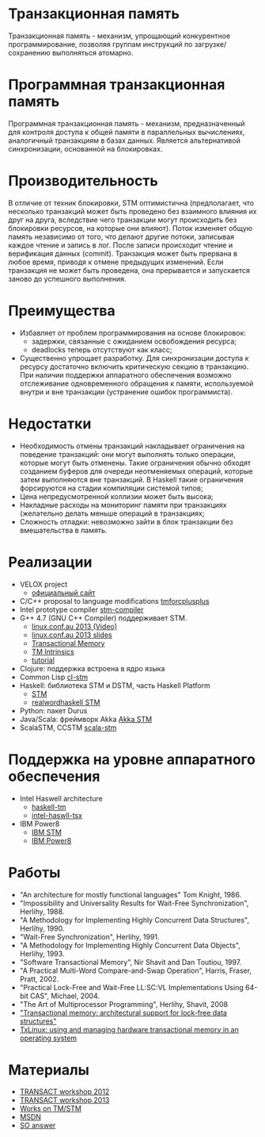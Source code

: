Транзакционная память
=====================

Транзакционная память - механизм, упрощающий конкурентное программирование,
позволяя группам инструкций по загрузке/сохранению выполняться атомарно.

Программная транзакционная память
=================================

Программная транзакционная память - механизм, предназначенный для контроля
доступа к общей памяти в параллельных вычислениях, аналогичный транзакциям в
базах данных. Является альтернативой синхронизации, основанной на блокировках.

Производительность
==================

В отличие от техник блокировки, STM оптимистична (предполагает, что несколько
транзакций может быть проведено без взаимного влияния их друг на друга,
вследствие чего транзакции могут происходить без блокировки ресурсов, на которые
они влияют). Поток изменяет общую память независимо от того, что делают другие
потоки, записывая каждое чтение и запись в лог. После записи происходит чтение
и верификация данных (commit). Транзакция может быть прервана в любое время,
приводя к отмене предыдущих изменений. Если транзакция не может быть проведена,
она прерывается и запускается заново до успешного выполнения.

Преимущества
============

* Избавляет от проблем программирования на основе блокировок:
    * задержки, связанные с ожиданием освобождения ресурса;
	* deadlocks теперь отсутствуют как класс;
* Существенно упрощает разработку. Для синхронизации доступа к ресурсу
достаточно включить критическую секцию в транзакцию. При наличии поддержки
аппаратного обеспечения возможно отслеживание одновременного обращения к
памяти, используемой внутри и вне транзакции (устранение ошибок программиста).

Недостатки
==========
* Необходимость отмены транзакций накладывает ограничения на поведение
транзакций: они могут выполнять только операции, которые могут быть отменены.
Такие ограничения обычно обходят созданием буферов для очереди неотменяемых
операций, которые затем выполняются вне транзакций. В Haskell такие
ограничения форсируются на стадии компиляции системой типов;
* Цена непредусмотренной коллизии может быть высока;
* Накладные расходы на мониторинг памяти при транзакциях (желательно делать
меньше операций в транзакциях;
* Сложность отладки: невозможно зайти в блок транзакции без вмешательства в
память.

Реализации
==========

* VELOX project
    * [официальный сайт](http://www.velox-project.eu/)
* C/C++ proposal to language modifications
[tmforcplusplus](https://sites.google.com/site/tmforcplusplus/)
* Intel prototype compiler
[stm-compiler](http://software.intel.com/en-us/articles/intel-c-stm-compiler-prototype-edition/)
* G++ 4.7 (GNU C++ Compiler) поддерживает STM.
    * [linux.conf.au 2013 (Video)](http://youtu.be/y906i0xtP8E)
	* [linux.conf.au 2013 slides](http://www-users.cs.umn.edu/~boutcher/stm/)
	* [Transactional Memory](http://gcc.gnu.org/wiki/TransactionalMemory)
	* [TM Intrinsics](http://gcc.gnu.org/onlinedocs/gcc/X86-transactional-memory-intrinsics.html)
	* [tutorial](http://pmarlier.free.fr/gcc-tm-tut.html)
* Clojure: поддержка встроена в ядро языка
* Common Lisp
[cl-stm](http://common-lisp.net/project/cl-stm/)
* Haskell: библиотека STM и DSTM, часть Haskell Platform
    * [STM](http://www.haskell.org/haskellwiki/Software_transactional_memory)
	* [realwordhaskell STM](http://book.realworldhaskell.org/read/software-transactional-memory.html)
* Python: пакет Durus
* Java/Scala: фреймворк Akka
[Akka STM](http://doc.akka.io/docs/akka/2.1.4/java/stm.html)
* ScalaSTM, CCSTM
[scala-stm](http://nbronson.github.io/scala-stm/)

Поддержка на уровне аппаратного обеспечения	
===========================================

* Intel Haswell architecture
    * [haskell-tm](http://www.realworldtech.com/haswell-tm/)
	* [intel-haswll-tsx](http://www.bit-tech.net/news/hardware/2012/02/09/intel-haswell-tsx/)
* IBM Power8
    * [IBM STM](http://arstechnica.com/gadgets/2011/08/ibms-new-transactional-memory-make-or-break-time-for-multithreaded-revolution/)
	* [IBM Power8](http://forums.theregister.co.uk/forum/1/2013/08/27/ibm_power8_server_chip/)

Работы
======

* "An architecture for mostly functional languages" Tom Knight, 1986.
* "Impossibility and Universality Results for Wait-Free Synchronization", Herlihy, 1988.
* "A Methodology for Implementing Highly Concurrent Data Structures", Herlihy, 1990.
* "Wait-Free Synchronization", Herlihy, 1991.
* "A Methodology for Implementing Highly Concurrent Data Objects", Herlihy, 1993.
* "Software Transactional Memory", Nir Shavit and Dan Toutiou, 1997.
* "A Practical Multi-Word Compare-and-Swap Operation", Harris, Fraser, Pratt, 2002.
* "Practical Lock-Free and Wait-Free LL:SC:VL Implementations Using 64-bit CAS", Michael, 2004.
* "The Art of Multiprocessor Programming", Herlihy, Shavit, 2008
* ["Transactional memory: architectural support for lock-free data structures"](http://cs.brown.edu/~mph/HerlihyM93/herlihy93transactional.pdf)
* [TxLinux: using and managing hardware transactional memory in an operating system](http://academic.research.microsoft.com/Paper/4122780.aspx)

Материалы
=========

* [TRANSACT workshop 2012](http://transact2012.cse.lehigh.edu/)
* [TRANSACT workshop 2013](http://transact2013.cse.lehigh.edu/)
* [Works on TM/STM](http://research.cs.wisc.edu/trans-memory/biblio/index.html)
* [MSDN](http://blogs.msdn.com/b/devdev/archive/2005/10/20/483247.aspx)
* [SO answer](http://stackoverflow.com/questions/11255640/what-is-transactional-memory)
